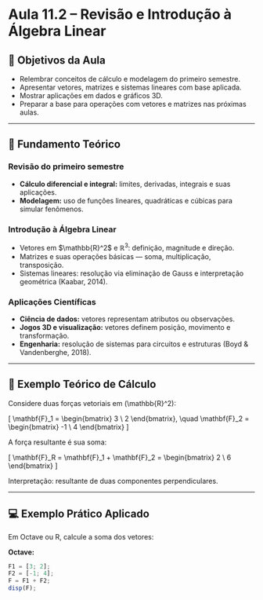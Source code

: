# Aula 11.2 – Revisão e Introdução à Álgebra Linear

## 🎯 Objetivos da Aula

- Relembrar conceitos de cálculo e modelagem do primeiro semestre.  
- Apresentar vetores, matrizes e sistemas lineares com base aplicada.  
- Mostrar aplicações em dados e gráficos 3D.  
- Preparar a base para operações com vetores e matrizes nas próximas aulas.

---

## 📘 Fundamento Teórico

### Revisão do primeiro semestre
- **Cálculo diferencial e integral:** limites, derivadas, integrais e suas aplicações.
- **Modelagem:** uso de funções lineares, quadráticas e cúbicas para simular fenômenos.

### Introdução à Álgebra Linear
- Vetores em $\mathbb{R}^2\$ e $\mathbb{R}^3$: definição, magnitude e direção.  
- Matrizes e suas operações básicas — soma, multiplicação, transposição.  
- Sistemas lineares: resolução via eliminação de Gauss e interpretação geométrica (Kaabar, 2014).

### Aplicações Científicas
- **Ciência de dados:** vetores representam atributos ou observações.  
- **Jogos 3D e visualização:** vetores definem posição, movimento e transformação.  
- **Engenharia:** resolução de sistemas para circuitos e estruturas (Boyd & Vandenberghe, 2018).

---

## 🧮 Exemplo Teórico de Cálculo

Considere duas forças vetoriais em \(\mathbb{R}^2\):

\[
\mathbf{F}_1 = \begin{bmatrix} 3 \\ 2 \end{bmatrix}, \quad
\mathbf{F}_2 = \begin{bmatrix} -1 \\ 4 \end{bmatrix}
\]

A força resultante é sua soma:

\[
\mathbf{F}_R = \mathbf{F}_1 + \mathbf{F}_2 = \begin{bmatrix} 2 \\ 6 \end{bmatrix}
\]

Interpretação: resultante de duas componentes perpendiculares.

---

## 💻 Exemplo Prático Aplicado

Em Octave ou R, calcule a soma dos vetores:

**Octave:**
```octave
F1 = [3; 2];
F2 = [-1; 4];
F = F1 + F2;
disp(F);
